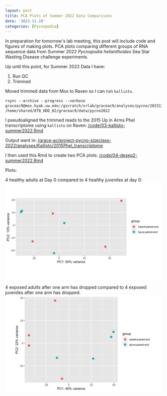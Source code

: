```yaml
---
layout: post
title: PCA Plots of Summer 2022 Data Comparisons
date: '2023-11-29'
categories: [Pycnopodia]
---
```


In preparation for tomorrow's lab meeting, this post will include code and figures of making plots. PCA plots comparing different groups of RNA sequence data from Summer 2022 _Pycnopodia helianthoides_ Sea Star Wasting Disease challenge experiments.

Up until this point, for Summer 2022 Data I have:
1. Run QC
2. Trimmed

Moved trimmed data from Mox to Raven so I can run `kallisto`.
```
rsync --archive --progress --verbose graceac9@mox.hyak.uw.edu:/gscratch/srlab/graceac9/analyses/pycno/20231101_PSC2022_trimming/*fq.gz /home/shared/8TB_HDD_02/graceac9/data/pycno2022
```

I pseudoaligned the trimmed reads to the 2015 Up in Arms Phel transcriptome using `kallisto` on Raven: [/code/03-kallisto-summer2022.Rmd](https://github.com/grace-ac/project-pycno-sizeclass-2022/blob/main/code/03-kallisto-summer2022.Rmd)

Output went in: [/grace-ac/project-pycno-sizeclass-2022/analyses/Kallisto/2015Phel_transcriptome](https://github.com/grace-ac/project-pycno-sizeclass-2022/tree/main/analyses/Kallisto/2015Phel_transcriptome)

I then used this Rmd to create two PCA plots: [/code/04-deseq2-summer2022.Rmd](https://github.com/grace-ac/project-pycno-sizeclass-2022/blob/main/code/04-deseq2-summer2022.Rmd)

Plots:

4 healthy adults at Day 0 compared to 4 healthy juveniles at day 0:
![img](../notebook-images/2023-11-29/hadultvhjuve.png)


4 exposed adults after one arm has dropped compared to 4 exposed juveniles after one arm has dropped:
![img](../notebook-images/2023-11-29/eadultvejuve.png)
